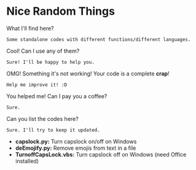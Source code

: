 # Nice Random Things

What I'll find here?
```
Some standalone codes with different functions/different languages.
```

Cool! Can I use any of them?
```
Sure! I'll be happy to help you.
```

OMG! Something it's not working! Your code is a complete <b>crap</b>!
```
Help me improve it! :D
```

You helped me! Can I pay you a coffee?
```
Sure.
```

Can you list the codes here?
```
Sure. I'll try to keep it updated.
```


* <b>capslock.py:</b> Turn capslock on/off on Windows
* <b>deEmojify.py:</b> Remove emojis from text in a file
* <b>TurnoffCapsLock.vbs:</b> Turn capslock off on Windows (need Office installed)
